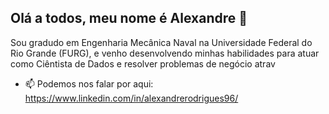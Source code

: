 ## Olá a todos, meu nome é Alexandre 👋


Sou gradudo em Engenharia Mecânica Naval na Universidade Federal do Rio Grande (FURG), e venho desenvolvendo minhas habilidades para atuar como Ciêntista de Dados e resolver problemas de negócio atrav

- 📫 Podemos nos falar por aqui: https://www.linkedin.com/in/alexandrerodrigues96/


